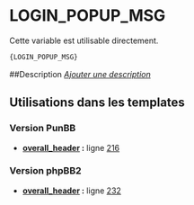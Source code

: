 # LOGIN_POPUP_MSG


Cette variable est utilisable directement.

```html
{LOGIN_POPUP_MSG}
```

##Description
[*Ajouter une description*](https://fa-tvars.appspot.com/var/LOGIN_POPUP_MSG)

## Utilisations dans les templates

### Version PunBB
* __[overall_header](../tpl/var/punbb/overall_header.md#readme) :__ ligne [216](../tpl/src/punbb/overall_header.tpl#L216)

### Version phpBB2
* __[overall_header](../tpl/var/subsilver/overall_header.md#readme) :__ ligne [232](../tpl/src/subsilver/overall_header.tpl#L232)